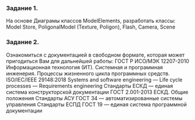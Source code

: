 ### Задание 1.
 На основе Диаграмы классов ModelElements, разработать классы: Model Store, PoligonalModel (Texture, Poligon), Flash, Camera, Scene

### Задание 2. 
Ознакомиться с документацией в свободном формате, которая может пригодиться Вам для дальнейшей работы:
ГОСТ Р ИСО/МЭК 12207-2010 Информационная технология (ИТ). Системная и программная инженерия. Процессы жизненного цикла программных средств. ISO/IEC/IEEE 29148:2018 Systems and software engineering — Life cycle processes — Requirements engineering Стандарты ЕСКД — единая система конструкторской документации ГОСТ 2.001-2013 ЕСКД. Общие положения Стандарты АСУ ГОСТ 34 — автоматизированные системы управления Стандарты ЕСПД ГОСТ 19 — единая система программной документации